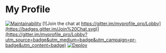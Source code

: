 My Profile
======

[![Maintainability](https://api.codeclimate.com/v1/badges/b488b1b6032699ee3fbd/maintainability)](https://codeclimate.com/github/eerison/myprofile/maintainability)
[![Join the chat at https://gitter.im/myprofile_pro/Lobby](https://badges.gitter.im/Join%20Chat.svg)](https://gitter.im/myprofile_pro/Lobby?utm_source=badge&utm_medium=badge&utm_campaign=pr-badge&utm_content=badge) 
[![Deploy](https://img.shields.io/badge/heroku-deploy-BA55D3.svg)](https://heroku.com/deploy)